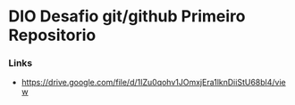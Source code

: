 # DIO Desafio git/github Primeiro Repositorio

### Links
- https://drive.google.com/file/d/1IZu0qohv1JOmxjEra1lknDiiStU68bl4/view
